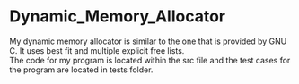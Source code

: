 # Dynamic_Memory_Allocator

My dynamic memory allocator is similar to the one that is provided by GNU C.  It uses best fit and multiple explicit free lists.  
The code for my program is located within the src file and the test cases for the program are located in tests folder.
